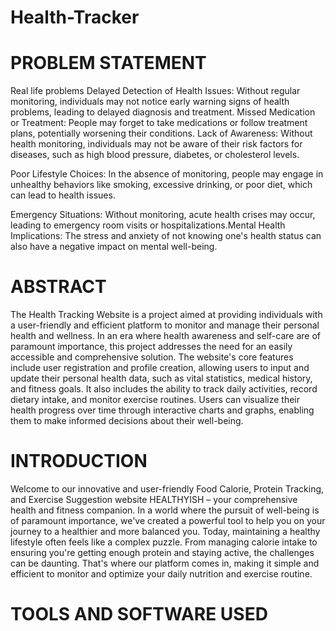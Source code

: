 # Health-Tracker
# PROBLEM STATEMENT
Real life problems Delayed Detection of Health Issues: 
  Without regular monitoring, individuals may not notice early warning signs of health problems, leading to delayed diagnosis and treatment. Missed Medication or Treatment: People may forget to take medications or follow treatment plans, potentially worsening their conditions. Lack of Awareness: Without health monitoring, individuals may not be aware of their risk factors for diseases, such as high blood pressure, diabetes, or cholesterol levels.
  
Poor Lifestyle Choices: In the absence of monitoring, people may engage in unhealthy behaviors like smoking, excessive drinking, or poor diet, which can lead to health issues.

Emergency Situations: Without monitoring, acute health crises may occur, leading to emergency room visits or hospitalizations.Mental Health Implications: The stress and anxiety of not knowing one's health status can also have a negative impact on mental well-being.

# ABSTRACT
The Health Tracking Website is a project aimed at providing individuals with a user-friendly and efficient platform to monitor and manage their personal health and wellness. In an era where health awareness and self-care are of paramount importance, this project addresses the need for an easily accessible and comprehensive solution.
The website's core features include user registration and profile creation, allowing users to input and update their personal health data, such as vital statistics, medical history, and fitness goals. It also includes the ability to track daily activities, record dietary intake, and monitor exercise routines. Users can visualize their health progress over time through interactive charts and graphs, enabling them to make informed decisions about their well-being.

# INTRODUCTION
Welcome to our innovative and user-friendly Food Calorie, Protein Tracking, and Exercise Suggestion website HEALTHYISH – your comprehensive health and fitness companion. In a world where the pursuit of well-being is of paramount importance, we've created a powerful tool to help you on your journey to a healthier and more balanced you.
Today, maintaining a healthy lifestyle often feels like a complex puzzle. From managing calorie intake to ensuring you're getting enough protein and staying active, the challenges can be daunting. That's where our platform comes in, making it simple and efficient to monitor and optimize your daily nutrition and exercise routine.

# TOOLS AND SOFTWARE USED






